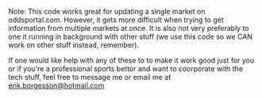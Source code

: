 Note: This code works great for updating a single market on oddsportal.com. However, it gets more difficult when trying to get information from multiple markets 
at once. It is also not very preferably to one it running in background with other stuff (we use this code so we CAN work on other stuff instead, remember). 

If one would like help with any of these to to make it work good just for you or if you're a professional sports bettor and want to coorporate with the tech
stuff, feel free to message me or email me at erik.borgesson@hotmail.com
